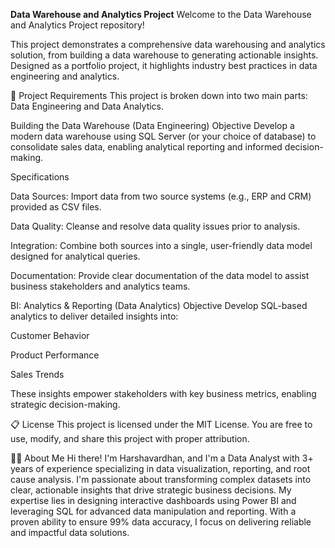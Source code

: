 **Data Warehouse and Analytics Project**
Welcome to the Data Warehouse and Analytics Project repository!

This project demonstrates a comprehensive data warehousing and analytics solution, from building a data warehouse to generating actionable insights. Designed as a portfolio project, it highlights industry best practices in data engineering and analytics.

🚀 Project Requirements
This project is broken down into two main parts: Data Engineering and Data Analytics.

Building the Data Warehouse (Data Engineering)
Objective
Develop a modern data warehouse using SQL Server (or your choice of database) to consolidate sales data, enabling analytical reporting and informed decision-making.

Specifications

Data Sources: Import data from two source systems (e.g., ERP and CRM) provided as CSV files.

Data Quality: Cleanse and resolve data quality issues prior to analysis.

Integration: Combine both sources into a single, user-friendly data model designed for analytical queries.

Documentation: Provide clear documentation of the data model to assist business stakeholders and analytics teams.

BI: Analytics & Reporting (Data Analytics)
Objective
Develop SQL-based analytics to deliver detailed insights into:

Customer Behavior

Product Performance

Sales Trends

These insights empower stakeholders with key business metrics, enabling strategic decision-making.

📋 License
This project is licensed under the MIT License. You are free to use, modify, and share this project with proper attribution.

👨‍💻 About Me
Hi there! I'm Harshavardhan, and I'm a Data Analyst with 3+ years of experience specializing in data visualization, reporting, and root cause analysis.
I'm passionate about transforming complex datasets into clear, actionable insights that drive strategic business decisions. My expertise lies in designing interactive dashboards using Power BI and leveraging SQL for advanced data manipulation and reporting. With a proven ability to ensure 99% data accuracy, I focus on delivering reliable and impactful data solutions.

